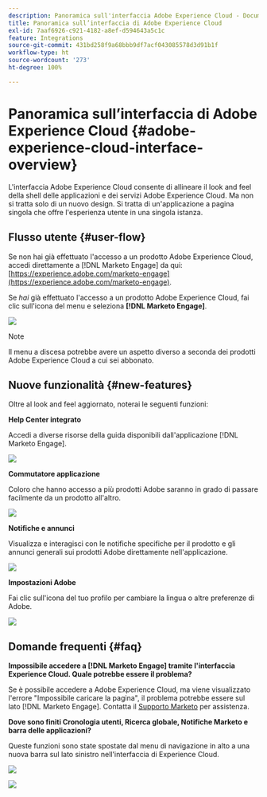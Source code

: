 ```yaml
---
description: Panoramica sull'interfaccia Adobe Experience Cloud - Documentazione di Marketo - Documentazione del prodotto
title: Panoramica sull’interfaccia di Adobe Experience Cloud
exl-id: 7aaf6926-c921-4182-a8ef-d594643a5c1c
feature: Integrations
source-git-commit: 431bd258f9a68bbb9df7acf043085578d3d91b1f
workflow-type: ht
source-wordcount: '273'
ht-degree: 100%

---
```


# Panoramica sull’interfaccia di Adobe Experience Cloud {#adobe-experience-cloud-interface-overview}

L&#39;interfaccia Adobe Experience Cloud consente di allineare il look and feel della shell delle applicazioni e dei servizi Adobe Experience Cloud. Ma non si tratta solo di un nuovo design. Si tratta di un&#39;applicazione a pagina singola che offre l&#39;esperienza utente in una singola istanza.

## Flusso utente {#user-flow}

Se non hai già effettuato l&#39;accesso a un prodotto Adobe Experience Cloud, accedi direttamente a [!DNL Marketo Engage] da qui: [https://experience.adobe.com/marketo-engage](https://experience.adobe.com/marketo-engage).

Se _hai_ già effettuato l&#39;accesso a un prodotto Adobe Experience Cloud, fai clic sull&#39;icona del menu e seleziona **[!DNL Marketo Engage]**.

![](assets/unified-shell-overview-1.png)

>[!NOTE]
>
>Il menu a discesa potrebbe avere un aspetto diverso a seconda dei prodotti Adobe Experience Cloud a cui sei abbonato.

## Nuove funzionalità {#new-features}

Oltre al look and feel aggiornato, noterai le seguenti funzioni:

**Help Center integrato**

Accedi a diverse risorse della guida disponibili dall&#39;applicazione [!DNL Marketo Engage].

![](assets/unified-shell-overview-2.png)

**Commutatore applicazione**

Coloro che hanno accesso a più prodotti Adobe saranno in grado di passare facilmente da un prodotto all&#39;altro.

![](assets/unified-shell-overview-3.png)

**Notifiche e annunci**

Visualizza e interagisci con le notifiche specifiche per il prodotto e gli annunci generali sui prodotti Adobe direttamente nell&#39;applicazione.

![](assets/unified-shell-overview-4.png)

**Impostazioni Adobe**

Fai clic sull&#39;icona del tuo profilo per cambiare la lingua o altre preferenze di Adobe.

![](assets/unified-shell-overview-5.png)

## Domande frequenti {#faq}

**Impossibile accedere a [!DNL Marketo Engage] tramite l&#39;interfaccia Experience Cloud. Quale potrebbe essere il problema?**

Se è possibile accedere a Adobe Experience Cloud, ma viene visualizzato l&#39;errore &quot;Impossibile caricare la pagina&quot;, il problema potrebbe essere sul lato [!DNL Marketo Engage]. Contatta il [Supporto Marketo](https://nation.marketo.com/t5/support/ct-p/Support) per assistenza.

**Dove sono finiti Cronologia utenti, Ricerca globale, Notifiche Marketo e barra delle applicazioni?**

Queste funzioni sono state spostate dal menu di navigazione in alto a una nuova barra sul lato sinistro nell&#39;interfaccia di Experience Cloud.

![](assets/unified-shell-overview-6.png)

![](assets/unified-shell-overview-7.png)
